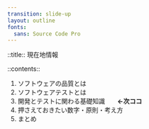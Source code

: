 ```yaml
---
transition: slide-up
layout: outline
fonts:
  sans: Source Code Pro
---
```


::title::
現在地情報

::contents::

1. <span class="opacity-30">ソフトウェアの品質とは</span>
2. <span class="opacity-30">ソフトウェアテストとは</span>
3. 開発とテストに関わる基礎知識　　**←次ココ**
4. 押さえておきたい数字・原則・考え方
5. まとめ
